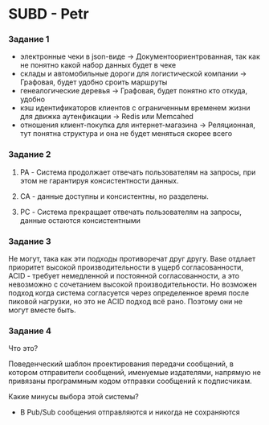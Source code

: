 # SUBD - Petr

### Задание 1

- электронные чеки в json-виде -> Документоориентрованная, так как не понятно какой набор данных будет в чеке
- склады и автомобильные дороги для логистической компании -> Графовая, будет удобно сроить маршруты
- генеалогические деревья -> Графовая, будет понятно кто откуда, удобно
- кэш идентификаторов клиентов с ограниченным временем жизни для движка аутенфикации -> Redis или Memcahed 
- отношения клиент-покупка для интернет-магазина ->  Реляционная, тут понятна структура и она не будет меняться скорее всего

### Задание 2

1) PA - Система продолжает отвечать пользователям на запросы, при этом не гарантируя консистентности данных.

2) CA - данные доступны и консистентны, но разделены.

3) PC - Система прекращает отвечать пользователям на запросы, данные остаются консистентными

### Задание 3

Не могут, така как эти подходы противоречат друг другу. Base отдлает приоритет высокой производительности в ущерб согласованности, ACID - требует немедленной и постоянной согласованности, а это невозможно с сочетанием высокой производительности. Но возможен подход когда система согласуется через определенное время после пиковой нагрузки, но это не ACID подход всё рано. Поэтому они не могут вместе быть.

### Задание 4

Что это?

Поведенческий шаблон проектирования передачи сообщений, в котором отправители сообщений, именуемые издателями, напрямую не привязаны программным кодом отправки сообщений к подписчикам.

Какие минусы выбора этой системы?

- В Pub/Sub сообщения отправляются и никогда не сохраняются
